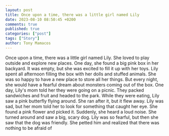 ```yaml
---
layout: post
title: Once upon a time, there was a little girl named Lily
date: 2023-08-10 08:50:45 +0200
comments: true
published: true
categories: ["post"]
tags: ["Story"]
author: Tony Mamacos
---
```

Once upon a time, there was a little girl named Lily. She loved to play outside and explore new places. One day, she found a big pink box in her backyard. It was empty, but she was excited to fill it up with her toys.
Lily spent all afternoon filling the box with her dolls and stuffed animals. She was so happy to have a new place to store all her things. But every night, she would have a fearful dream about monsters coming out of the box.
One day, Lily's mom told her they were going on a picnic. They packed sandwiches and fruit and headed to the park. While they were eating, Lily saw a pink butterfly flying around. She ran after it, but it flew away.
Lily was sad, but her mom told her to look for something that caught her eye. She found a pink flower and picked it. Suddenly, she heard a loud noise. She turned around and saw a big, scary dog. Lily was so fearful, but then she saw that the dog was friendly. She petted him and realized that there was nothing to be afraid of
